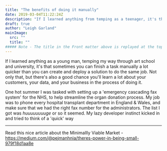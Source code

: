 ```yaml
---
title: "The benefits of doing it manually"
date: 2019-03-04T11:22:24Z
description: "If I learned anything from temping as a teenager, it's that sometimes you can complete a task quicker manually, than it "
draft: true
author: "Leigh Garland"
mainImage:
  src: ""
  title: ""
##### Note - The title in the Front matter above is replayed at the top of the rendered article
---
```


If I learned anything as a young man, temping my way through art school and university, it's that sometimes you can finish a task manually a lot quicker than you can create and deploy a solution to do the same job. Not only that, but there's also a good chance you'll learn a lot about your customers, your data, and your business in the process of doing it.

One hot summer I was tasked with setting up a 'emergency cascading fax system' for the NHS, to help streamline the organ donation process. My job was to phone every hospital transplant department in England & Wales, and make sure that we had the right fax number for the administrators. The list I got was _huuuuuuuuge_ or so it seemed. My lazy developer instinct kicked in and tried to think of a 'quick' way


----

Read this nice article about the Minimallly Viable Market - https://medium.com/@pejmanhnia/theres-power-in-being-small-979f18d1aa8e
